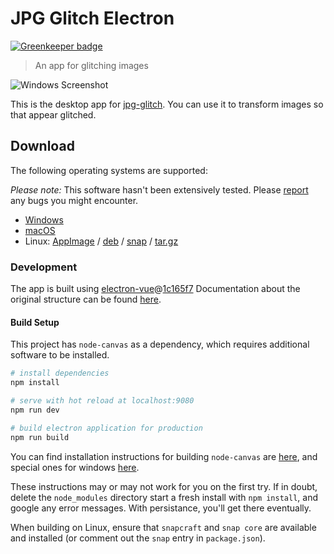 # JPG Glitch Electron

[![Greenkeeper badge](https://badges.greenkeeper.io/snorpey/jpg-glitch-electron.svg)](https://greenkeeper.io/)

> An app for glitching images

![Windows Screenshot](build/screenshots/windows/01.png)

This is the desktop app for [jpg-glitch](https://snorpey.github.io/jpg-glitch). You can use it to transform images so that appear glitched.

## Download
The following operating systems are supported:

_Please note:_ This software hasn't been extensively tested. Please [report](../../issues) any bugs you might encounter.

* [Windows](https://github.com/snorpey/jpg-glitch-electron/releases/download/0.0.4/JPG.Glitch.Setup.0.0.4.exe)
* [macOS](https://github.com/snorpey/jpg-glitch-electron/releases/download/0.0.4/JPG.Glitch-0.0.4.dmg)
* Linux: [AppImage](https://github.com/snorpey/jpg-glitch-electron/releases/download/0.0.4/JPG.Glitch.0.0.4.AppImage) / [deb](https://github.com/snorpey/jpg-glitch-electron/releases/download/0.0.4/jpg-glitch-electron_0.0.4_amd64.deb) / [snap](https://github.com/snorpey/jpg-glitch-electron/releases/download/0.0.4/jpg-glitch-electron_0.0.4_amd64.snap) / [tar.gz](https://github.com/snorpey/jpg-glitch-electron/releases/download/0.0.4/jpg-glitch-electron-0.0.4.tar.gz)


### Development

The app is built using [electron-vue](https://github.com/SimulatedGREG/electron-vue)@[1c165f7](https://github.com/SimulatedGREG/electron-vue/tree/1c165f7c5e56edaf48be0fbb70838a1af26bb015) Documentation about the original structure can be found [here](https://simulatedgreg.gitbooks.io/electron-vue/content/index.html).

#### Build Setup

This project has `node-canvas` as a dependency, which requires additional software to be installed.

``` bash
# install dependencies
npm install

# serve with hot reload at localhost:9080
npm run dev

# build electron application for production
npm run build

```

You can find installation instructions for building `node-canvas` are [here](https://github.com/Automattic/node-canvas), and special ones for windows [here](https://github.com/Automattic/node-canvas/wiki/Installation---Windows#install-with-chocolatey). 

These instructions may or may not work for you on the first try. If in doubt, delete the `node_modules` directory start a fresh install with `npm install`, and google any error messages. With persistance, you'll get there eventually.

When building on Linux, ensure that `snapcraft` and `snap core` are available and installed (or comment out the `snap` entry in `package.json`).
